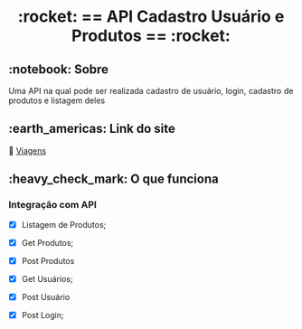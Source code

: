
 
<!-- PROJECT TITLE -->
<h1 align='center'id="top"> :rocket: == API Cadastro Usuário e Produtos == :rocket: </h1>


<!-- PROJECT SOBRE -->
<h2 id="sobre">:notebook: Sobre </h2>


<p align="justify">Uma API na qual pode ser realizada cadastro de usuário, login, cadastro de produtos e listagem deles </p>

<!-- PROJECT SITE -->
<h2 id="site">:earth_americas: Link do site </h2>
<p>🔗 <a href="https://abounding-nail.surge.sh/" target="_blank"> Viagens </a>  </p>
<!-- <a href="https://api-users-e-product.herokuapp.com/" onclick="return ! window.open(this.href);"> Open in a new window</a> -->


<!-- PROJECT IT WORKS-->
<h2 id="funciona">:heavy_check_mark: O que funciona</h2>


### Integração com API
- [x] Listagem de Produtos;
- [x] Get Produtos;
- [x] Post Produtos
- [x] Get Usuários;
- [x] Post Usuário
- [x] Post Login;







